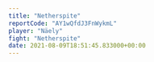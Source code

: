 ```yaml
---
title: "Netherspite"
reportCode: "AY1wQfdJ3FnWykmL"
player: "Näely"
fight: "Netherspite"
date: 2021-08-09T18:51:45.833000+00:00
---
```

